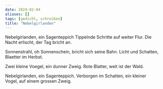 ```yaml
---
date: 2024-02-04
aliases: []
tags: [gedicht, schreiben]
title: "Nebelgirlanden"
---
```


Nebelgirlanden, ein Sagenteppich
Tippelnde Schritte auf weiter Flur.
Die Nacht erlischt,
der Tag bricht an.

Sonnenstrahl, oh Sonnenschein,
bricht sich seine Bahn.
Licht und Schatten,
Blaetter im Herbst.

Zwei kleine Voegel,
ein dunner Zweig.
Rote Blatter,
weit ist der Wald.

Nebelgirlanden, ein Sagenteppich.
Verborgen im Schatten,
ein kleiner Vogel,
auf einem grossen Zweig.


